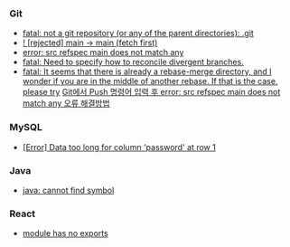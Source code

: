 ### Git 
+ <a href="https://lifeonguide.tistory.com/62">fatal: not a git repository (or any of the parent directories): .git</a>
+ <a href="https://byul91oh.tistory.com/231">! [rejected] main -> main (fetch first)</a>
+ <a href="https://heytech.tistory.com/477">error: src refspec main does not match any</a>
+ <a href="https://heytech.tistory.com/477">fatal: Need to specify how to reconcile divergent branches.</a>
+ <a href="https://gwan.tistory.com/8">fatal: It seems that there is already a rebase-merge directory, and
I wonder if you are in the middle of another rebase.  If that is the
case, please try</a>
<a href="https://algoroot.tistory.com/28">Git에서 Push 명령어 입력 후 error: src refspec main does not match any 오류 해결방법</a>

### MySQL
+ <a href="https://pika-chu.tistory.com/758">[Error] Data too long for column 'password' at row 1</a>

### Java
+ <a href="https://zzang9ha.tistory.com/352">java: cannot find symbol</a>

### React 
+ <a href="https://velog.io/@threejoon/React%EB%A5%BC-%EA%B3%B5%EB%B6%80%ED%95%98%EB%A9%B4%EC%84%9C-%EB%A7%89%ED%98%94%EB%8D%98-%EC%A0%901">module has no exports</a>
